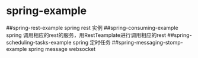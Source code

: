 # spring-example
##spring-rest-example
	spring rest 实例
##spring-consuming-example
	spring 调用相应的rest的服务，用RestTeamplate进行调用相应的rest
##spring-scheduling-tasks-example
	spring 定时任务
##spring-messaging-stomp-example
	spring message websocket
